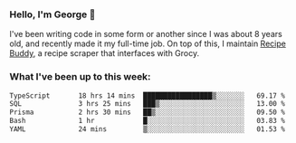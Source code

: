 ### Hello, I'm George 👋

I've been writing code in some form or another since I was about 8 years old, and recently made it my full-time job. On top of this, I maintain [Recipe Buddy](https://github.com/georgegebbett/recipe-buddy), a recipe scraper that interfaces with Grocy.  

<!--
**georgegebbett/georgegebbett** is a ✨ _special_ ✨ repository because its `README.md` (this file) appears on your GitHub profile.

Here are some ideas to get you started:

- 🔭 I’m currently working on ...
- 🌱 I’m currently learning ...
- 👯 I’m looking to collaborate on ...
- 🤔 I’m looking for help with ...
- 💬 Ask me about ...
- 📫 How to reach me: ...
- 😄 Pronouns: ...
- ⚡ Fun fact: ...
-->

### What I've been up to this week:
<!--START_SECTION:waka-->

```txt
TypeScript       18 hrs 14 mins  █████████████████▒░░░░░░░   69.17 %
SQL              3 hrs 25 mins   ███▒░░░░░░░░░░░░░░░░░░░░░   13.00 %
Prisma           2 hrs 30 mins   ██▒░░░░░░░░░░░░░░░░░░░░░░   09.50 %
Bash             1 hr            █░░░░░░░░░░░░░░░░░░░░░░░░   03.83 %
YAML             24 mins         ▒░░░░░░░░░░░░░░░░░░░░░░░░   01.53 %
```

<!--END_SECTION:waka-->

